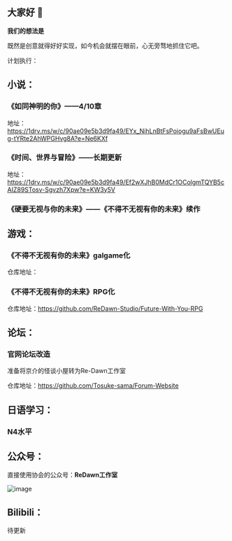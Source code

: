 ## 大家好 👋



**我们的想法是**

 既然是创意就得好好实现，如今机会就摆在眼前，心无旁骛地抓住它吧。

计划执行：

## 小说：

### 《如同神明的你》——4/10章

地址：https://1drv.ms/w/c/90ae09e5b3d9fa49/EYx_NihLnBtFsPoiogu9aFsBwUEug-tYRte2AhWPGHvg8A?e=Ne6KXf

### 《时间、世界与冒险》——长期更新

地址：https://1drv.ms/w/c/90ae09e5b3d9fa49/Ef2wXJhB0MdCr1OColgmTQYB5cAIZ89STosv-Sgvzh7Xpw?e=KW3y5V

### 《硬要无视与你的未来》——《不得不无视有你的未来》续作

## 游戏：

### 《不得不无视有你的未来》galgame化

仓库地址：

### 《不得不无视有你的未来》RPG化

仓库地址：https://github.com/ReDawn-Studio/Future-With-You-RPG

## 论坛：

### 官网论坛改造

准备将京介的怪谈小屋转为Re-Dawn工作室

仓库地址：https://github.com/Tosuke-sama/Forum-Website

## 日语学习：

### N4水平

## 公众号：

直接使用协会的公众号：**ReDawn工作室**

![image](https://github.com/ReDawn-Studio/.github/assets/91041842/ae7c4590-5d3c-4ba7-a9a2-01cc67a9a3dc)


## Bilibili：

待更新
